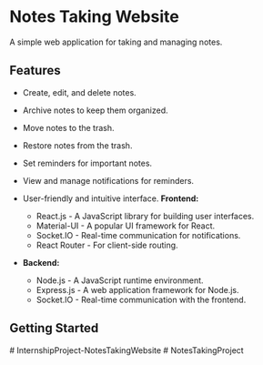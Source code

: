 # Notes Taking Website

A simple web application for taking and managing notes.

## Features

- Create, edit, and delete notes.
- Archive notes to keep them organized.
- Move notes to the trash.
- Restore notes from the trash.
- Set reminders for important notes.
- View and manage notifications for reminders.
- User-friendly and intuitive interface.
  **Frontend:**

  - React.js - A JavaScript library for building user interfaces.
  - Material-UI - A popular UI framework for React.
  - Socket.IO - Real-time communication for notifications.
  - React Router - For client-side routing.

- **Backend:**
  - Node.js - A JavaScript runtime environment.
  - Express.js - A web application framework for Node.js.
  - Socket.IO - Real-time communication with the frontend.

## Getting Started
#   I n t e r n s h i p P r o j e c t - N o t e s T a k i n g W e b s i t e  
 #   N o t e s T a k i n g P r o j e c t  
 